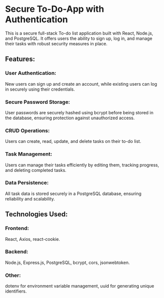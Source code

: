 # Secure To-Do-App with Authentication
This is a secure full-stack To-do list application built with React, Node.js, and PostgreSQL. It offers users the ability to sign up, log in, and manage their tasks with robust security measures in place.

<h2>Features:</h2>
<h3>User Authentication:</h3> New users can sign up and create an account, while existing users can log in securely using their credentials.
<h3>Secure Password Storage:</h3> User passwords are securely hashed using bcrypt before being stored in the database, ensuring protection against unauthorized access.
<h3>CRUD Operations:</h3> Users can create, read, update, and delete tasks on their to-do list.
<h3>Task Management:</h3> Users can manage their tasks efficiently by editing them, tracking progress, and deleting completed tasks.
<h3>Data Persistence:</h3> All task data is stored securely in a PostgreSQL database, ensuring reliability and scalability.

<h2>Technologies Used:</h2>
<h3>Frontend:</h3> React, Axios, react-cookie.
<h3>Backend:</h3> Node.js, Express.js, PostgreSQL, bcrypt, cors, jsonwebtoken.
<h3>Other:</h3> dotenv for environment variable management, uuid for generating unique identifiers.
